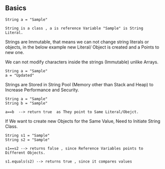 <h2> Basics </h2>

```
String a = "Sample"

String is a class , a is reference Variable "Sample" is String Literal.
```
Strings are Immutable, that means we can not change string literals or objects, in the below example new Literal/ Object is created and a Points to new one.

We can not modify characters inside the strings (Immutable) unlike Arrays.

```
String a = "Sample"
a = "Updated"
```

Strings are Stored in String Pool (Memory other than Stack and Heap) to Increase Performance and Security.

```
String a = "Sample"
String b = "Sample"

a==b  --> return true  as They point to Same Literal/Obejct.
```

If We want to create new Objects for the Same Value, Need to Initiate String Class.

```
String s1 = "Sample"
String s2 = "Sample"

s1==s2 --> returns false , since Reference Variables points to Different Objects.

s1.equals(s2) --> returns true , since it compares values
```